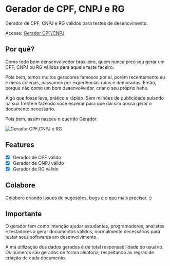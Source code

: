 # Gerador de CPF, CNPJ e RG

Gerador de CPF, CNPJ e RG válidos para testes de desenovimento.

Acesse: [Gerador CPF/CNPJ](https://gerador.progmar.dev)

## Por quê?

Como todo bom densenvolvedor brasileiro, quem nunca precisou gerar um CPF, CNPJ ou RG válidos para aquele teste faceiro.

Pois bem, temos muitos geradores famosos por aí, porém recentemente eu e meus colegas, passamos por experiências ruins e demoradas. Então, porque não como um bom desenvolvedor, criar o seu próprio hehe. 

Algo que fosse leve, prático e rápido. Sem milhões de publicidade pulando na sua frente e fazendo você esperar para que daí sim possa gerar o documento necessário.

Pois bem, assim nasceu o querido Gerador.

![Gerador CPF,CNPJ e RG](https://user-images.githubusercontent.com/5226773/180087586-e7a45c75-5df8-4301-adfe-b69ba7ba53c0.png)

## Features
- [x] Gerador de CPF válido
- [x] Gerador de CNPJ válido
- [x] Gerador de RG válido

## Colabore

Colabore criando Issues de sugestões, bugs e o que mais precisar. ;)

## Importante
O gerador tem como intenção ajudar estudantes, programadores, analistas e testadores a gerar documentos válidos, normalmente necessários para testar seus softwares em desenvolvimento.

A má utilização dos dados gerados é de total responsabilidade do usuário. Os números são gerados de forma aleatória, respeitando as regras de criação de cada
documento.
